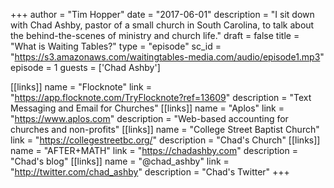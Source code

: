 +++
author = "Tim Hopper"
date = "2017-06-01"
description = "I sit down with Chad Ashby, pastor of a small church in South Carolina, to talk about the behind-the-scenes of ministry and church life."
draft = false
title = "What is Waiting Tables?"
type = "episode"
sc_id = "https://s3.amazonaws.com/waitingtables-media.com/audio/episode1.mp3"
episode = 1
guests = ['Chad Ashby']

[[links]]
name = "Flocknote"
link = "https://app.flocknote.com/TryFlocknote?ref=13609"
description = "Text Messaging and Email for Churches"
[[links]]
name = "Aplos"
link = "https://www.aplos.com"
description = "Web-based accounting for churches and non-profits"
[[links]]
name = "College Street Baptist Church"
link = "https://collegestreetbc.org/"
description = "Chad's Church"
[[links]]
name = "AFTER+MATH"
link = "https://chadashby.com"
description = "Chad's blog"
[[links]]
name = "@chad_ashby"
link = "http://twitter.com/chad_ashby"
description = "Chad's Twitter"
+++
